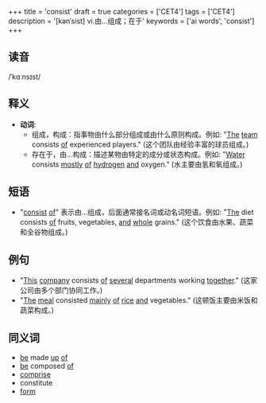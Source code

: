 +++
title = 'consist'
draft = true
categories = ['CET4']
tags = ['CET4']
description = '[kənˈsist] vi.由…组成；在于'
keywords = ['ai words', 'consist']
+++

## 读音
/ˈkɑːnsɪst/

## 释义
- **动词**:
  - 组成，构成：指事物由什么部分组成或由什么原则构成。例如: "[The](/zh/post/the/) [team](/zh/post/team/) consists [of](/zh/post/of/) experienced players." (这个团队由经验丰富的球员组成。)
  - 存在于，由...构成：描述某物由特定的成分或状态构成。例如: "[Water](/zh/post/water/) consists [mostly](/zh/post/mostly/) [of](/zh/post/of/) [hydrogen](/zh/post/hydrogen/) [and](/zh/post/and/) oxygen." (水主要由氢和氧组成。)

## 短语
- "[consist](/zh/post/consist/) [of](/zh/post/of/)" 表示由...组成，后面通常接名词或动名词短语。例如: "[The](/zh/post/the/) diet consists [of](/zh/post/of/) fruits, vegetables, [and](/zh/post/and/) [whole](/zh/post/whole/) grains." (这个饮食由水果、蔬菜和全谷物组成。)

## 例句
- "[This](/zh/post/this/) [company](/zh/post/company/) consists [of](/zh/post/of/) [several](/zh/post/several/) departments working [together](/zh/post/together/)." (这家公司由多个部门协同工作。)
- "[The](/zh/post/the/) [meal](/zh/post/meal/) consisted [mainly](/zh/post/mainly/) [of](/zh/post/of/) [rice](/zh/post/rice/) [and](/zh/post/and/) vegetables." (这顿饭主要由米饭和蔬菜构成。)

## 同义词
- [be](/zh/post/be/) made [up](/zh/post/up/) [of](/zh/post/of/)
- [be](/zh/post/be/) composed [of](/zh/post/of/)
- [comprise](/zh/post/comprise/)
- constitute
- [form](/zh/post/form/)
